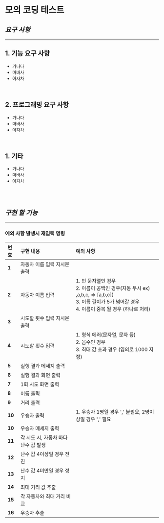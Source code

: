 # 모의 코딩 테스트
## *요구 사항*
---------------------------------------------
##  1. 기능 요구 사항
 - 가나다
 - 마바사
 - 아자차

<br/>

##  2. 프로그래밍 요구 사항
 - 가나다
 - 마바사
 - 아자차

<br/>

##  1. 기타
 - 가나다
 - 마바사
 - 아자차


<br/>
<br/>


## *구현 할 기능*
---------------------------------------------
### 예외 사항 발생시 재입력 명령
|번호|구현 내용|예외 사항|
  |:-------|:-------|:-------|
  |**1**|자동차 이름 입력 지시문 출력||
  |**2**|자동차 이름 입력|1. 빈 문자열인 경우<br/>2. 이름이 공백인 경우(자동 무시 ex) ,a,b,c, => [a,b,c])<br/>3. 이름 길이가 5가 넘어갈 경우<br/>4. 이름이 중복 될 경우 (하나로 처리)|
  |**3**|시도할 횟수 입력 지시문 출력||
  |**4**|시도할 횟수 입력|1. 형식 에러(문자열, 문자 등)<br/>2. 음수인 경우<br/>3. 최대 값 초과 경우 (임의로 1000 지정)<br/>|
  |**5**|실행 결과 메세지 출력||
  |**6**|실행 결과 화면 출력||
  |**7**|1회 시도 화면 출력||
  |**8**|이름 출력||
  |**9**|거리 출력||
  |**10**|우승자 출력|1. 우승자 1명일 경우 ',' 불필요, 2명이상일 경우 ',' 필요|
  |**10**|우승자 메세지 출력||
  |**11**|각 시도 시, 자동차 마다 난수 값 발생||
  |**12**|난수 값 4이상일 경우 전진||
  |**13**|난수 값 4미만일 경우 정지||
  |**14**|최대 거리 값 추출||
  |**15**|각 자동차와 최대 거리 비교||
  |**16**|우승자 추출||
  
  
  
  
